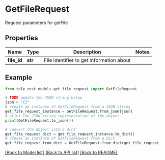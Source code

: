 # GetFileRequest

Request parameters for getFile

## Properties

Name | Type | Description | Notes
------------ | ------------- | ------------- | -------------
**file_id** | **str** | File identifier to get information about | 

## Example

```python
from tele_rest.models.get_file_request import GetFileRequest

# TODO update the JSON string below
json = "{}"
# create an instance of GetFileRequest from a JSON string
get_file_request_instance = GetFileRequest.from_json(json)
# print the JSON string representation of the object
print(GetFileRequest.to_json())

# convert the object into a dict
get_file_request_dict = get_file_request_instance.to_dict()
# create an instance of GetFileRequest from a dict
get_file_request_from_dict = GetFileRequest.from_dict(get_file_request_dict)
```
[[Back to Model list]](../README.md#documentation-for-models) [[Back to API list]](../README.md#documentation-for-api-endpoints) [[Back to README]](../README.md)


